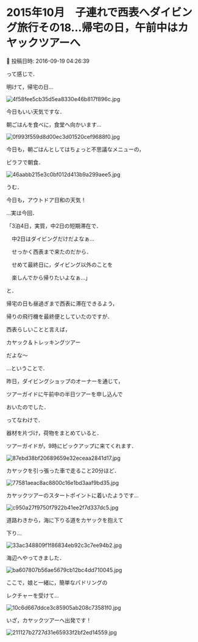 # 2015年10月　子連れで西表へダイビング旅行その18…帰宅の日，午前中はカヤックツアーへ

📅 投稿日時: 2016-09-19 04:26:39

って感じで．


明けて，帰宅の日…




![4f58fee5cb35d5ea8330e46b817f896c.jpg](images/4f58fee5cb35d5ea8330e46b817f896c.jpg)




今日もいい天気ですな．





朝ごはんを食べに，食堂へ向かいます…




![0f993f559d8d00ec3d01520cef9688f0.jpg](images/0f993f559d8d00ec3d01520cef9688f0.jpg)




今日も，朝ごはんとしてはちょっと不思議なメニューの，


ピラフで朝食．




![46aabb215e3c0bf012d413b9a299aee5.jpg](images/46aabb215e3c0bf012d413b9a299aee5.jpg)




うむ．


今日も，アウトドア日和の天気！





…実は今回．





「3泊4日，実質，中2日の短期滞在で．


　中2日はダイビングだけだよなぁ…


　せっかく西表まで来たのだから．


　せめて最終日に，ダイビング以外のことを


　楽しんでから帰りたいよなぁ…」





と．


帰宅の日も昼過ぎまで西表に滞在できるよう，


帰りの飛行機を最終便としていたのですが．





西表らしいことと言えば，


カヤック＆トレッキングツアー


だよな～


…ということで．


昨日，ダイビングショップのオーナーを通じて，


ツアーガイドに午前中の半日ツアーを申し込んで


おいたのでした．





ってなわけで．


器材を片づけ，荷物をまとめていると．


ツアーガイドが，9時にピックアップに来てくれます．




![87ebd38bf20689659e32eceaa2841d17.jpg](images/87ebd38bf20689659e32eceaa2841d17.jpg)







カヤックを引っ張った車で走ること20分ほど．




![77581aeac8ac8800c16e1bd3aaf9bd35.jpg](images/77581aeac8ac8800c16e1bd3aaf9bd35.jpg)







カヤックツアーのスタートポイントに着いたようです…




![c950a27f9750f7922b41ee2f7d337dc5.jpg](images/c950a27f9750f7922b41ee2f7d337dc5.jpg)




道路わきから，海に下りる道をカヤックを抱えて


下り…




![33ac348809f1f86834eb92c3c7ee94b2.jpg](images/33ac348809f1f86834eb92c3c7ee94b2.jpg)




海辺へやってきました．




![ba607807b56ae5679cb12bc4dd710045.jpg](images/ba607807b56ae5679cb12bc4dd710045.jpg)




ここで，娘と一緒に，簡単なパドリングの


レクチャーを受けて…




![10c6d667ddce3c85905ab208c73581f0.jpg](images/10c6d667ddce3c85905ab208c73581f0.jpg)




いざ，カヤックツアーへ出発です！




![211127b2727d31e65933f2bf2ed14559.jpg](images/211127b2727d31e65933f2bf2ed14559.jpg)
